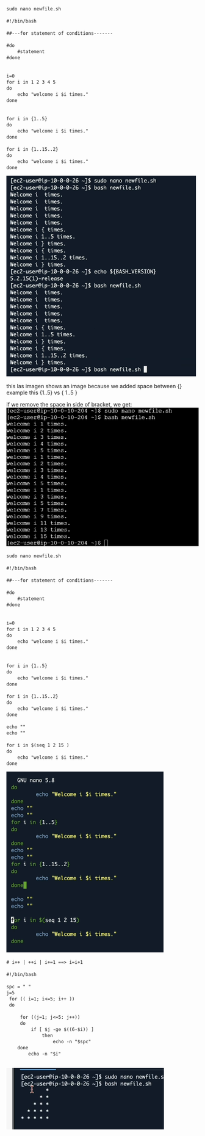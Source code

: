 ```
sudo nano newfile.sh

#!/bin/bash

##---for statement of conditions-------

#do 
	#statement
#done


i=0
for i in 1 2 3 4 5
do
	echo "welcome i $i times."
done


for i in {1..5}
do
	echo "welcome i $i times."
done

for i in {1..15..2}
do 
	echo "welcome i $i times."
done
```

![](../IMG/IMG-%20Class%205%20-%2004.03.2025%20-%20Linux%20-%20Introduction%20to%20Bash%20Scripting%20-%20Class%20II/Pasted%20image%2020250304181440.png)

this las imagen shows an image because  we added space between {} example  this {1..5} vs { 1..5 }

if we remove the space in side of bracket, we get:
![](../IMG/IMG-%20Class%205%20-%2004.03.2025%20-%20Linux%20-%20Introduction%20to%20Bash%20Scripting%20-%20Class%20II/Pasted%20image%2020250304181800.png)


```
sudo nano newfile.sh

#!/bin/bash

##---for statement of conditions-------

#do 
	#statement
#done


i=0
for i in 1 2 3 4 5
do
	echo "welcome i $i times."
done


for i in {1..5}
do
	echo "welcome i $i times."
done

for i in {1..15..2}
do 
	echo "welcome i $i times."
done

echo ""
echo ""

for i in $(seq 1 2 15 )
do 
	echo "welcome i $i times."
done

```

![](../IMG/IMG-%20Class%205%20-%2004.03.2025%20-%20Linux%20-%20Introduction%20to%20Bash%20Scripting%20-%20Class%20II/Pasted%20image%2020250304182013.png)

```
# i++ | ++i | i+=1 ==> i=i+1

#!/bin/bash

spc = " "
j=5
 for (( i=1; i<=5; i++ ))
 do 
 
	 for ((j=1; j<=5: j++))
	 do
		 if [ $j -ge $((6-$i)) ]
			 then
				 echo -n "$spc"
	done
		echo -n "$i"


```

![](../IMG/IMG-%20Class%205%20-%2004.03.2025%20-%20Linux%20-%20Introduction%20to%20Bash%20Scripting%20-%20Class%20II/Pasted%20image%2020250304184223.png)
```


```